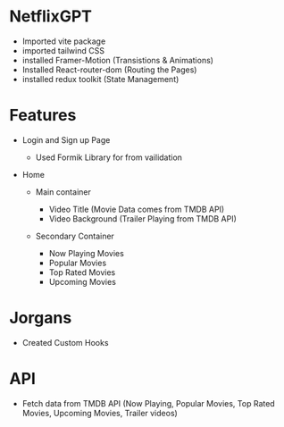 # NetflixGPT 

- Imported vite package
- imported tailwind CSS
- installed Framer-Motion (Transistions & Animations)
- Installed React-router-dom (Routing the Pages)
- installed redux toolkit (State Management)

# Features

- Login and Sign up Page
  - Used Formik Library for from vailidation

- Home
  - Main container
    - Video Title (Movie Data comes from TMDB API)
    - Video Background (Trailer Playing from TMDB API)

  - Secondary Container
    - Now Playing Movies
    - Popular Movies
    - Top Rated Movies
    - Upcoming Movies

# Jorgans

 - Created Custom Hooks

# API

- Fetch data from TMDB API (Now Playing, Popular Movies, Top Rated Movies, Upcoming Movies, Trailer videos)
